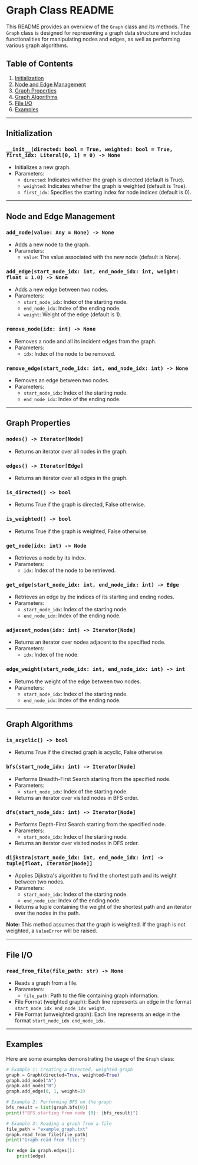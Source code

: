 # Graph Class README

This README provides an overview of the `Graph` class and its methods. The `Graph` class is designed for representing a graph data structure and includes functionalities for manipulating nodes and edges, as well as performing various graph algorithms.

## Table of Contents

1. [Initialization](#initialization)
2. [Node and Edge Management](#node-and-edge-management)
3. [Graph Properties](#graph-properties)
4. [Graph Algorithms](#graph-algorithms)
5. [File I/O](#file-io)
6. [Examples](#examples)

---

## Initialization<a name="initialization"></a>

### `__init__(directed: bool = True, weighted: bool = True, first_idx: Literal[0, 1] = 0) -> None`

- Initializes a new graph.
- Parameters:
  - `directed`: Indicates whether the graph is directed (default is True).
  - `weighted`: Indicates whether the graph is weighted (default is True).
  - `first_idx`: Specifies the starting index for node indices (default is 0).

---

## Node and Edge Management<a name="node-and-edge-management"></a>

### `add_node(value: Any = None) -> None`

- Adds a new node to the graph.
- Parameters:
  - `value`: The value associated with the new node (default is None).

### `add_edge(start_node_idx: int, end_node_idx: int, weight: float = 1.0) -> None`

- Adds a new edge between two nodes.
- Parameters:
  - `start_node_idx`: Index of the starting node.
  - `end_node_idx`: Index of the ending node.
  - `weight`: Weight of the edge (default is 1).

### `remove_node(idx: int) -> None`

- Removes a node and all its incident edges from the graph.
- Parameters:
  - `idx`: Index of the node to be removed.

### `remove_edge(start_node_idx: int, end_node_idx: int) -> None`

- Removes an edge between two nodes.
- Parameters:
  - `start_node_idx`: Index of the starting node.
  - `end_node_idx`: Index of the ending node.

---

## Graph Properties<a name="graph-properties"></a>

### `nodes() -> Iterator[Node]`

- Returns an iterator over all nodes in the graph.

### `edges() -> Iterator[Edge]`

- Returns an iterator over all edges in the graph.

### `is_directed() -> bool`

- Returns True if the graph is directed, False otherwise.

### `is_weighted() -> bool`

- Returns True if the graph is weighted, False otherwise.

### `get_node(idx: int) -> Node`

- Retrieves a node by its index.
- Parameters:
  - `idx`: Index of the node to be retrieved.

### `get_edge(start_node_idx: int, end_node_idx: int) -> Edge`

- Retrieves an edge by the indices of its starting and ending nodes.
- Parameters:
  - `start_node_idx`: Index of the starting node.
  - `end_node_idx`: Index of the ending node.

### `adjacent_nodes(idx: int) -> Iterator[Node]`

- Returns an iterator over nodes adjacent to the specified node.
- Parameters:
  - `idx`: Index of the node.

### `edge_weight(start_node_idx: int, end_node_idx: int) -> int`

- Returns the weight of the edge between two nodes.
- Parameters:
  - `start_node_idx`: Index of the starting node.
  - `end_node_idx`: Index of the ending node.

---

## Graph Algorithms<a name="graph-algorithms"></a>

### `is_acyclic() -> bool`

- Returns True if the directed graph is acyclic, False otherwise.

### `bfs(start_node_idx: int) -> Iterator[Node]`

- Performs Breadth-First Search starting from the specified node.
- Parameters:
  - `start_node_idx`: Index of the starting node.
- Returns an iterator over visited nodes in BFS order.

### `dfs(start_node_idx: int) -> Iterator[Node]`

- Performs Depth-First Search starting from the specified node.
- Parameters:
  - `start_node_idx`: Index of the starting node.
- Returns an iterator over visited nodes in DFS order.

### `dijkstra(start_node_idx: int, end_node_idx: int) -> tuple[float, Iterator[Node]]`

- Applies Dijkstra's algorithm to find the shortest path and its weight between two nodes.
- Parameters:
  - `start_node_idx`: Index of the starting node.
  - `end_node_idx`: Index of the ending node.
- Returns a tuple containing the weight of the shortest path and an iterator over the nodes in the path.

**Note:** This method assumes that the graph is weighted. If the graph is not weighted, a `ValueError` will be raised.

---

## File I/O<a name="file-io"></a>

### `read_from_file(file_path: str) -> None`

- Reads a graph from a file.
- Parameters:
  - `file_path`: Path to the file containing graph information.
- File Format (weighted graph): Each line represents an edge in the format `start_node_idx end_node_idx weight`.
- File Format (unweighted graph): Each line represents an edge in the format `start_node_idx end_node_idx`.

---

## Examples<a name="examples"></a>

Here are some examples demonstrating the usage of the `Graph` class:

```python
# Example 1: Creating a directed, weighted graph
graph = Graph(directed=True, weighted=True)
graph.add_node("A")
graph.add_node("B")
graph.add_edge(0, 1, weight=3)

# Example 2: Performing BFS on the graph
bfs_result = list(graph.bfs(0))
print(f"BFS starting from node {0}: {bfs_result}")

# Example 3: Reading a graph from a file
file_path = "example_graph.txt"
graph.read_from_file(file_path)
print("Graph read from file:")

for edge in graph.edges():
    print(edge)
```
